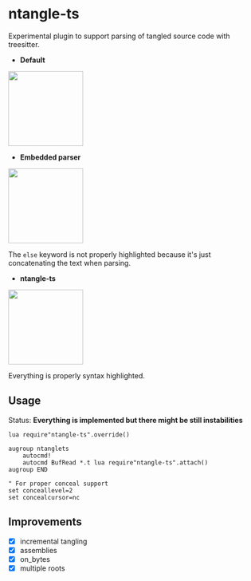 ntangle-ts
==========

Experimental plugin to support parsing of tangled source code with treesitter.

* **Default**

<img src="https://i.postimg.cc/J0K067gg/default.png" width="150">

* **Embedded parser**

<img src="https://i.postimg.cc/0Np8X2Kf/embed-parser.png" width="150">

The `else` keyword is not properly highlighted because it's just concatenating the text when parsing.

* **ntangle-ts**

<img src="https://i.postimg.cc/zXsYmYrP/ntangle-ts.png" width="150">

Everything is properly syntax highlighted.

Usage
-----

Status: **Everything is implemented but there might be still instabilities**

```vim
lua require"ntangle-ts".override()

augroup ntanglets
	autocmd!
	autocmd BufRead *.t lua require"ntangle-ts".attach()
augroup END

" For proper conceal support
set conceallevel=2
set concealcursor=nc
```

Improvements
------------

* [x] incremental tangling
* [x] assemblies
* [x] on_bytes
* [x] multiple roots
